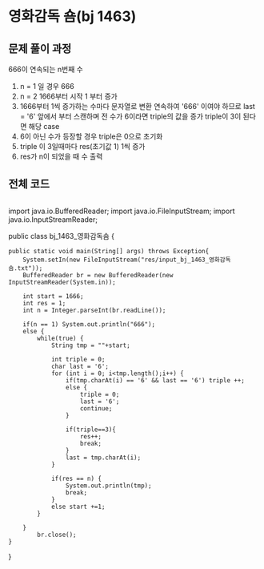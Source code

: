 # 영화감독 숌(bj 1463)

## 문제 풀이 과정

666이 연속되는 n번째 수

1. n = 1 일 경우 666
2. n = 2 1666부터 시작 1 부터 증가
3. 1666부터 1씩 증가하는 수마다 문자열로 변환 연속하여 '666' 이여야 하므로
   last = '6' 앞에서 부터 스캔하며 전 수가 6이라면 triple의 값을 증가 triple이 3이 된다면 해당 case
4. 6이 아닌 수가 등장할 경우 triple은 0으로 초기화
5. triple 이 3일때마다 res(초기값 1) 1씩 증가
6. res가 n이 되었을 때 수 출력

## 전체 코드
```java
```
import java.io.BufferedReader;
import java.io.FileInputStream;
import java.io.InputStreamReader;


public class bj_1463_영화감독숌 {

	public static void main(String[] args) throws Exception{
		System.setIn(new FileInputStream("res/input_bj_1463_영화감독숌.txt"));
		BufferedReader br = new BufferedReader(new InputStreamReader(System.in));

		int start = 1666;
		int res = 1;
		int n = Integer.parseInt(br.readLine());

		if(n == 1) System.out.println("666");
		else {
			while(true) {
				String tmp = ""+start;

				int triple = 0;
				char last = '6';
				for (int i = 0; i<tmp.length();i++) {
					if(tmp.charAt(i) == '6' && last == '6') triple ++;
					else {
						triple = 0;
						last = '6';
						continue;
					}

					if(triple==3){
                        res++;
                        break;
                    }
					last = tmp.charAt(i);
				}

				if(res == n) {
					System.out.println(tmp);
					break;
				}
				else start +=1;
			}

		}
			br.close();
	}

}

```
